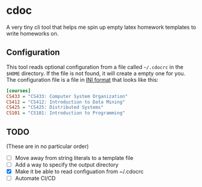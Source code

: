 # cdoc

A very tiny cli tool that helps me spin up empty latex homework templates to write homeworks on.

## Configuration

This tool reads optional configuration from a file called `~/.cdocrc` in the `$HOME` directory. If the file is not found, it will create a empty one for you. The configuration file is a file in [INI format](https://en.wikipedia.org/wiki/INI_file) that looks like this:

```ini
[courses]
CS433 = "CS433: Computer System Organization"
CS412 = "CS412: Introduction to Data Mining"
CS425 = "CS425: Distributed Systems"
CS101 = "CS101: Introduction to Programming"
```

## TODO

(These are in no particular order)

- [ ] Move away from string literals to a template file
- [ ] Add a way to specify the output directory
- [x] Make it be able to read configuation from ~/.cdocrc
- [ ] Automate CI/CD
